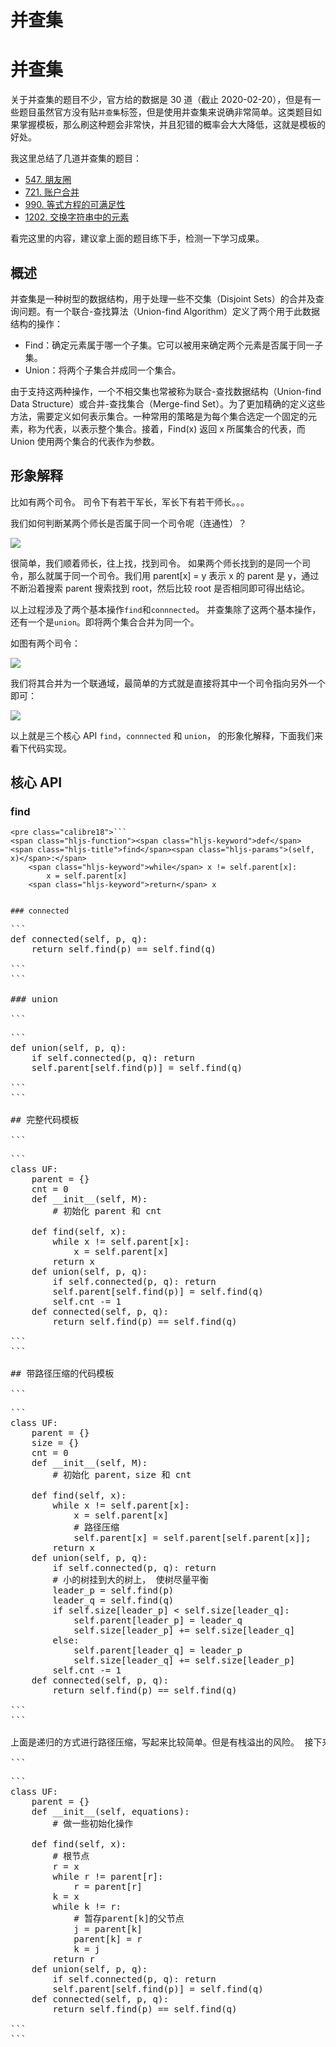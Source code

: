 # 并查集

# 并查集

关于并查集的题目不少，官方给的数据是 30 道（截止 2020-02-20），但是有一些题目虽然官方没有贴`并查集`标签，但是使用并查集来说确非常简单。这类题目如果掌握模板，那么刷这种题会非常快，并且犯错的概率会大大降低，这就是模板的好处。

我这里总结了几道并查集的题目：

- [547. 朋友圈](547.friend-circles.html)
- [721. 账户合并](https://leetcode-cn.com/problems/accounts-merge/solution/mo-ban-ti-bing-cha-ji-python3-by-fe-lucifer-3/)
- [990. 等式方程的可满足性](https://github.com/azl397985856/leetcode/issues/304)
- [1202. 交换字符串中的元素](https://leetcode-cn.com/problems/smallest-string-with-swaps/)

看完这里的内容，建议拿上面的题目练下手，检测一下学习成果。

## 概述

并查集是一种树型的数据结构，用于处理一些不交集（Disjoint Sets）的合并及查询问题。有一个联合-查找算法（Union-find Algorithm）定义了两个用于此数据结构的操作：

- Find：确定元素属于哪一个子集。它可以被用来确定两个元素是否属于同一子集。
- Union：将两个子集合并成同一个集合。

由于支持这两种操作，一个不相交集也常被称为联合-查找数据结构（Union-find Data Structure）或合并-查找集合（Merge-find Set）。为了更加精确的定义这些方法，需要定义如何表示集合。一种常用的策略是为每个集合选定一个固定的元素，称为代表，以表示整个集合。接着，Find(x) 返回 x 所属集合的代表，而 Union 使用两个集合的代表作为参数。

## 形象解释

比如有两个司令。 司令下有若干军长，军长下有若干师长。。。

我们如何判断某两个师长是否属于同一个司令呢（连通性）？

![](images/714ce1669a126601ffa8d096c51818c2b419fdcf.jpg)

很简单，我们顺着师长，往上找，找到司令。 如果两个师长找到的是同一个司令，那么就属于同一个司令。我们用 parent\[x\] = y 表示 x 的 parent 是 y，通过不断沿着搜索 parent 搜索找到 root，然后比较 root 是否相同即可得出结论。

以上过程涉及了两个基本操作`find`和`connnected`。 并查集除了这两个基本操作，还有一个是`union`。即将两个集合合并为同一个。

如图有两个司令：

![](images/e57f6c1e6d9dca447b9cf7124dbddfaf2856ff1b.jpg)

我们将其合并为一个联通域，最简单的方式就是直接将其中一个司令指向另外一个即可：

![](images/47f47b08b52df593e3101f240253c1025d0ae319.jpg)

以上就是三个核心 API `find`，`connnected` 和 `union`， 的形象化解释，下面我们来看下代码实现。

## 核心 API

### find

```
<pre class="calibre18">```
<span class="hljs-function"><span class="hljs-keyword">def</span> <span class="hljs-title">find</span><span class="hljs-params">(self, x)</span>:</span>
    <span class="hljs-keyword">while</span> x != self.parent[x]:
        x = self.parent[x]
    <span class="hljs-keyword">return</span> x

```
```

### connected

```
<pre class="calibre18">```
<span class="hljs-function"><span class="hljs-keyword">def</span> <span class="hljs-title">connected</span><span class="hljs-params">(self, p, q)</span>:</span>
    <span class="hljs-keyword">return</span> self.find(p) == self.find(q)

```
```

### union

```
<pre class="calibre18">```
<span class="hljs-function"><span class="hljs-keyword">def</span> <span class="hljs-title">union</span><span class="hljs-params">(self, p, q)</span>:</span>
    <span class="hljs-keyword">if</span> self.connected(p, q): <span class="hljs-keyword">return</span>
    self.parent[self.find(p)] = self.find(q)

```
```

## 完整代码模板

```
<pre class="calibre18">```
<span class="hljs-class"><span class="hljs-keyword">class</span> <span class="hljs-title">UF</span>:</span>
    parent = {}
    cnt = <span class="hljs-params">0</span>
    <span class="hljs-function"><span class="hljs-keyword">def</span> <span class="hljs-title">__init__</span><span class="hljs-params">(self, M)</span>:</span>
        <span class="hljs-title"># 初始化 parent 和 cnt</span>

    <span class="hljs-function"><span class="hljs-keyword">def</span> <span class="hljs-title">find</span><span class="hljs-params">(self, x)</span>:</span>
        <span class="hljs-keyword">while</span> x != self.parent[x]:
            x = self.parent[x]
        <span class="hljs-keyword">return</span> x
    <span class="hljs-function"><span class="hljs-keyword">def</span> <span class="hljs-title">union</span><span class="hljs-params">(self, p, q)</span>:</span>
        <span class="hljs-keyword">if</span> self.connected(p, q): <span class="hljs-keyword">return</span>
        self.parent[self.find(p)] = self.find(q)
        self.cnt -= <span class="hljs-params">1</span>
    <span class="hljs-function"><span class="hljs-keyword">def</span> <span class="hljs-title">connected</span><span class="hljs-params">(self, p, q)</span>:</span>
        <span class="hljs-keyword">return</span> self.find(p) == self.find(q)

```
```

## 带路径压缩的代码模板

```
<pre class="calibre18">```
<span class="hljs-class"><span class="hljs-keyword">class</span> <span class="hljs-title">UF</span>:</span>
    parent = {}
    size = {}
    cnt = <span class="hljs-params">0</span>
    <span class="hljs-function"><span class="hljs-keyword">def</span> <span class="hljs-title">__init__</span><span class="hljs-params">(self, M)</span>:</span>
        <span class="hljs-title"># 初始化 parent，size 和 cnt</span>

    <span class="hljs-function"><span class="hljs-keyword">def</span> <span class="hljs-title">find</span><span class="hljs-params">(self, x)</span>:</span>
        <span class="hljs-keyword">while</span> x != self.parent[x]:
            x = self.parent[x]
            <span class="hljs-title"># 路径压缩</span>
            self.parent[x] = self.parent[self.parent[x]];
        <span class="hljs-keyword">return</span> x
    <span class="hljs-function"><span class="hljs-keyword">def</span> <span class="hljs-title">union</span><span class="hljs-params">(self, p, q)</span>:</span>
        <span class="hljs-keyword">if</span> self.connected(p, q): <span class="hljs-keyword">return</span>
        <span class="hljs-title"># 小的树挂到大的树上， 使树尽量平衡</span>
        leader_p = self.find(p)
        leader_q = self.find(q)
        <span class="hljs-keyword">if</span> self.size[leader_p] < self.size[leader_q]:
            self.parent[leader_p] = leader_q
            self.size[leader_p] += self.size[leader_q]
        <span class="hljs-keyword">else</span>:
            self.parent[leader_q] = leader_p
            self.size[leader_q] += self.size[leader_p]
        self.cnt -= <span class="hljs-params">1</span>
    <span class="hljs-function"><span class="hljs-keyword">def</span> <span class="hljs-title">connected</span><span class="hljs-params">(self, p, q)</span>:</span>
        <span class="hljs-keyword">return</span> self.find(p) == self.find(q)

```
```

上面是递归的方式进行路径压缩，写起来比较简单。但是有栈溢出的风险。 接下来我们看下迭代的写法：

```
<pre class="calibre18">```
<span class="hljs-class"><span class="hljs-keyword">class</span> <span class="hljs-title">UF</span>:</span>
    parent = {}
    <span class="hljs-function"><span class="hljs-keyword">def</span> <span class="hljs-title">__init__</span><span class="hljs-params">(self, equations)</span>:</span>
        <span class="hljs-title"># 做一些初始化操作</span>

    <span class="hljs-function"><span class="hljs-keyword">def</span> <span class="hljs-title">find</span><span class="hljs-params">(self, x)</span>:</span>
        <span class="hljs-title"># 根节点</span>
        r = x
        <span class="hljs-keyword">while</span> r != parent[r]:
            r = parent[r]
        k = x
        <span class="hljs-keyword">while</span> k != r:
            <span class="hljs-title"># 暂存parent[k]的父节点</span>
            j = parent[k]
            parent[k] = r
            k = j
        <span class="hljs-keyword">return</span> r
    <span class="hljs-function"><span class="hljs-keyword">def</span> <span class="hljs-title">union</span><span class="hljs-params">(self, p, q)</span>:</span>
        <span class="hljs-keyword">if</span> self.connected(p, q): <span class="hljs-keyword">return</span>
        self.parent[self.find(p)] = self.find(q)
    <span class="hljs-function"><span class="hljs-keyword">def</span> <span class="hljs-title">connected</span><span class="hljs-params">(self, p, q)</span>:</span>
        <span class="hljs-keyword">return</span> self.find(p) == self.find(q)

```
```